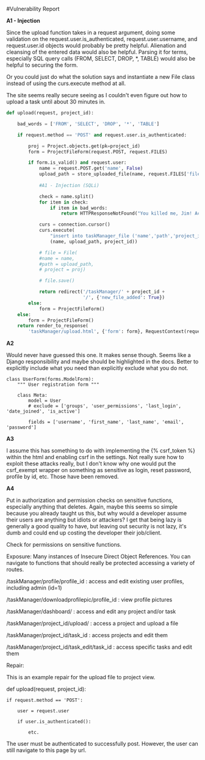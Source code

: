 #Vulnerability Report

**A1 - Injection**

Since the upload function takes in a request argument, doing some validation on the request.user.is_authenticated, request.user.username, and request.user.id objects would probably be pretty helpful. Alienation and cleansing of the entered data would also be helpful. Parsing it for terms, especially SQL query calls (FROM, SELECT, DROP, *, TABLE) would also be helpful to securing the form.

Or you could just do what the solution says and instantiate a new File class instead of using the curs.execute method at all. 

The site seems really secure seeing as I couldn't even figure out how to upload a task until about 30 minutes in.

```Python
def upload(request, project_id):

    bad_words = ['FROM', 'SELECT', 'DROP', '*', 'TABLE']

    if request.method == 'POST' and request.user.is_authenticated:

        proj = Project.objects.get(pk=project_id)
        form = ProjectFileForm(request.POST, request.FILES)

        if form.is_valid() and request.user:
            name = request.POST.get('name', False)
            upload_path = store_uploaded_file(name, request.FILES['file'])
            
            #A1 - Injection (SQLi)

            check = name.split()
            for item in check:
                if item in bad_words:
                    return HTTPResponseNotFound("You killed me, Jim! Actually you tried to SQL inject us, but we caught you.")

            curs = connection.cursor()
            curs.execute(
                "insert into taskManager_file ('name','path','project_id') values ('%s','%s',%s)" %
                (name, upload_path, project_id))

            # file = File(
            #name = name,
            #path = upload_path,
            # project = proj)

            # file.save()

            return redirect('/taskManager/' + project_id +
                            '/', {'new_file_added': True})
        else:
            form = ProjectFileForm()
    else:
        form = ProjectFileForm()
    return render_to_response(
        'taskManager/upload.html', {'form': form}, RequestContext(request))
```


**A2**

Would never have guessed this one. It makes sense though. Seems like a Django responsibility and maybe should be highlighted in the docs. Better to explicitly include what you need than explicitly exclude what you do not. 

```
class UserForm(forms.ModelForm):
    """ User registration form """

    class Meta:
        model = User
        # exclude = ['groups', 'user_permissions', 'last_login', 'date_joined', 'is_active']

        fields = ['username', 'first_name', 'last_name', 'email', 'password']
```

**A3**

I assume this has something to do with implementing the {% csrf_token %} within the html and enabling csrf in the settings. 
Not really sure how to exploit these attacks really, but I don't know why one would put the csrf_exempt wrapper on something as sensitive as login, reset password, profile by id, etc. Those have been removed.

**A4**

Put in authorization and permission checks on sensitive functions, especially anything that deletes. Again, maybe this seems so simple because you already taught us this, but why would a developer assume their users are anything but idiots or attackers? I get that being lazy is generally a good quality to have, but leaving out security is not lazy, it's dumb and could end up costing the developer their job/client.

Check for permissions on sensitive functions.

Exposure: Many instances of Insecure Direct Object References. You can navigate to functions that should really be protected accessing a variety of routes.

/taskManager/profile/profile_id : access and edit existing user profiles, including admin (id=1)

/taskManager/downloadprofilepic/profile_id : view profile pictures

/taskManager/dashboard/ : access and edit any project and/or task

/taskManager/project_id/upload/ : access a project and upload a file

/taskManager/project_id/task_id : access projects and edit them

/taskManager/project_id/task_edit/task_id : access specific tasks and edit them

Repair:

This is an example repair for the upload file to project view.

def upload(request, project_id):

    if request.method == 'POST':

        user = request.user

        if user.is_authenticated():

            etc.
The user must be authenticated to successfully post. However, the user can still navigate to this page by url.